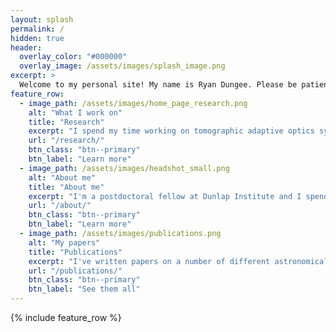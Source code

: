 ```yaml
---
layout: splash
permalink: /
hidden: true
header:
  overlay_color: "#000000"
  overlay_image: /assets/images/splash_image.png
excerpt: >
  Welcome to my personal site! My name is Ryan Dungee. Please be patient as it is currently under construction.<br />
feature_row:
  - image_path: /assets/images/home_page_research.png
    alt: "What I work on"
    title: "Research"
    excerpt: "I spend my time working on tomographic adaptive optics systems and turbulence profiling instrumentation."
    url: "/research/"
    btn_class: "btn--primary"
    btn_label: "Learn more"
  - image_path: /assets/images/headshot_small.png
    alt: "About me"
    title: "About me"
    excerpt: "I'm a postdoctoral fellow at Dunlap Institute and I spend my downtime running and working on my photography."
    url: "/about/"
    btn_class: "btn--primary"
    btn_label: "Learn more"
  - image_path: /assets/images/publications.png
    alt: "My papers"
    title: "Publications"
    excerpt: "I've written papers on a number of different astronomical subjects."
    url: "/publications/"
    btn_class: "btn--primary"
    btn_label: "See them all"
---
```


{% include feature_row %}